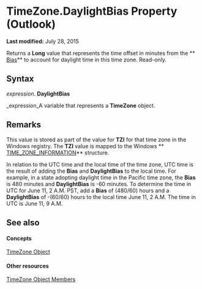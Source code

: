 
# TimeZone.DaylightBias Property (Outlook)

 **Last modified:** July 28, 2015

Returns a  **Long** value that represents the time offset in minutes from the ** [Bias](18f55011-5d71-2e3b-4049-a37323f09478.md)** to account for daylight time in this time zone. Read-only.

## Syntax

 _expression_. **DaylightBias**

 _expression_A variable that represents a  **TimeZone** object.


## Remarks

This value is stored as part of the value for  **TZI** for that time zone in the Windows registry. The **TZI** value is mapped to the Windows ** [TIME_ZONE_INFORMATION](http://msdn.microsoft.com/library/base.time_zone_information_str%28Office.15%29.aspx)** structure.

In relation to the UTC time and the local time of the time zone, UTC time is the result of adding the  **Bias** and **DaylightBias** to the local time. For example, in a state adopting daylight time in the Pacific time zone, the **Bias** is 480 minutes and **DaylightBias** is -60 minutes. To determine the time in UTC for June 11, 2 A.M. PST, add a **Bias** of (480/60) hours and a **DaylightBias** of -(60/60) hours to the local time June 11, 2 A.M. The time in UTC is June 11, 9 A.M.


## See also


#### Concepts


 [TimeZone Object](b27da70d-e545-cc13-9529-cfd327ab7a7c.md)
#### Other resources


 [TimeZone Object Members](2d6dc563-52f4-5707-b84d-a9c897eb2cda.md)
